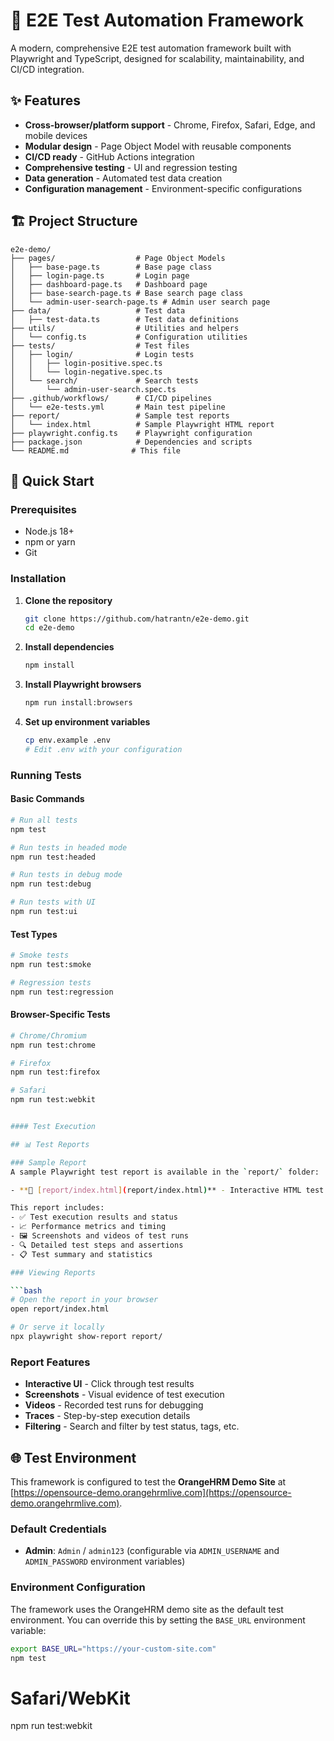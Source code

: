 # 🚀 E2E Test Automation Framework

A modern, comprehensive E2E test automation framework built with Playwright and TypeScript, designed for scalability, maintainability, and CI/CD integration.

## ✨ Features

- **Cross-browser/platform support** - Chrome, Firefox, Safari, Edge, and mobile devices
- **Modular design** - Page Object Model with reusable components
- **CI/CD ready** - GitHub Actions integration
- **Comprehensive testing** - UI and regression testing
- **Data generation** - Automated test data creation
- **Configuration management** - Environment-specific configurations

## 🏗️ Project Structure

```
e2e-demo/
├── pages/                  # Page Object Models
│   ├── base-page.ts        # Base page class
│   ├── login-page.ts       # Login page
│   ├── dashboard-page.ts   # Dashboard page
│   ├── base-search-page.ts # Base search page class
│   └── admin-user-search-page.ts # Admin user search page
├── data/                   # Test data
│   ├── test-data.ts        # Test data definitions
├── utils/                  # Utilities and helpers
│   └── config.ts           # Configuration utilities
├── tests/                  # Test files
│   ├── login/              # Login tests
│   │   ├── login-positive.spec.ts
│   │   └── login-negative.spec.ts
│   └── search/             # Search tests
│       └── admin-user-search.spec.ts
├── .github/workflows/      # CI/CD pipelines
│   └── e2e-tests.yml       # Main test pipeline
├── report/                 # Sample test reports
│   └── index.html          # Sample Playwright HTML report
├── playwright.config.ts    # Playwright configuration
├── package.json            # Dependencies and scripts
└── README.md              # This file
```

## 🚀 Quick Start

### Prerequisites

- Node.js 18+ 
- npm or yarn
- Git

### Installation

1. **Clone the repository**
   ```bash
   git clone https://github.com/hatrantn/e2e-demo.git
   cd e2e-demo
   ```

2. **Install dependencies**
   ```bash
   npm install
   ```

3. **Install Playwright browsers**
   ```bash
   npm run install:browsers
   ```

4. **Set up environment variables**
   ```bash
   cp env.example .env
   # Edit .env with your configuration
   ```

### Running Tests

#### Basic Commands

```bash
# Run all tests
npm test

# Run tests in headed mode
npm run test:headed

# Run tests in debug mode
npm run test:debug

# Run tests with UI
npm run test:ui
```

#### Test Types

```bash
# Smoke tests
npm run test:smoke

# Regression tests
npm run test:regression

```

#### Browser-Specific Tests

```bash
# Chrome/Chromium
npm run test:chrome

# Firefox
npm run test:firefox

# Safari
npm run test:webkit


#### Test Execution

## 📊 Test Reports

### Sample Report
A sample Playwright test report is available in the `report/` folder:

- **📁 [report/index.html](report/index.html)** - Interactive HTML test report

This report includes:
- ✅ Test execution results and status
- 📈 Performance metrics and timing
- 🖼️ Screenshots and videos of test runs
- 🔍 Detailed test steps and assertions
- 📋 Test summary and statistics

### Viewing Reports

```bash
# Open the report in your browser
open report/index.html

# Or serve it locally
npx playwright show-report report/
```

### Report Features
- **Interactive UI** - Click through test results
- **Screenshots** - Visual evidence of test execution
- **Videos** - Recorded test runs for debugging
- **Traces** - Step-by-step execution details
- **Filtering** - Search and filter by test status, tags, etc.

## 🌐 Test Environment

This framework is configured to test the **OrangeHRM Demo Site** at [https://opensource-demo.orangehrmlive.com](https://opensource-demo.orangehrmlive.com).

### Default Credentials
- **Admin**: `Admin` / `admin123` (configurable via `ADMIN_USERNAME` and `ADMIN_PASSWORD` environment variables)

### Environment Configuration
The framework uses the OrangeHRM demo site as the default test environment. You can override this by setting the `BASE_URL` environment variable:

```bash
export BASE_URL="https://your-custom-site.com"
npm test
```
# Safari/WebKit
npm run test:webkit
